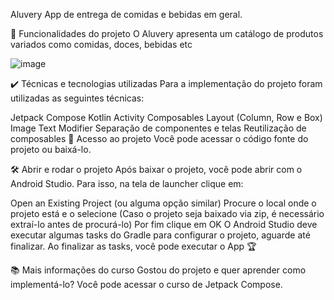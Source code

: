 Aluvery
App de entrega de comidas e bebidas em geral.

🔨 Funcionalidades do projeto
O Aluvery apresenta um catálogo de produtos variados como comidas, doces, bebidas etc

![image](https://github.com/GuerraAna/compose-aluvery/assets/78937585/64e5c731-e4e3-486e-bcff-c22aeb5fc7cd)

✔️ Técnicas e tecnologias utilizadas
Para a implementação do projeto foram utilizadas as seguintes técnicas:

Jetpack Compose
Kotlin
Activity
Composables
Layout (Column, Row e Box)
Image
Text
Modifier
Separação de componentes e telas
Reutilização de composables
📁 Acesso ao projeto
Você pode acessar o código fonte do projeto ou baixá-lo.

🛠️ Abrir e rodar o projeto
Após baixar o projeto, você pode abrir com o Android Studio. Para isso, na tela de launcher clique em:

Open an Existing Project (ou alguma opção similar)
Procure o local onde o projeto está e o selecione (Caso o projeto seja baixado via zip, é necessário extraí-lo antes de procurá-lo)
Por fim clique em OK
O Android Studio deve executar algumas tasks do Gradle para configurar o projeto, aguarde até finalizar. Ao finalizar as tasks, você pode executar o App 🏆

📚 Mais informações do curso
Gostou do projeto e quer aprender como implementá-lo? Você pode acessar o curso de Jetpack Compose.
